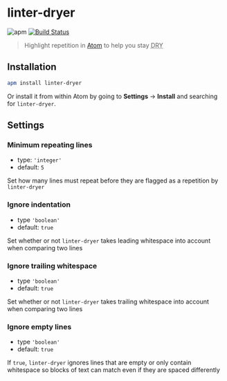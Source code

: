 # linter-dryer

![apm](https://img.shields.io/apm/v/linter-dryer.svg) [![Build Status](https://travis-ci.com/delucis/linter-dryer.svg?branch=master)](https://travis-ci.com/delucis/linter-dryer)

> Highlight repetition in [Atom](https://atom.io/) to help you stay <abbr title="Don’t Repeat Yourself">DRY</abbr>

## Installation

```sh
apm install linter-dryer
```

Or install it from within Atom by going to **Settings** → **Install** and searching for `linter-dryer`.

## Settings

### Minimum repeating lines

- type: `'integer'`
- default: `5`

Set how many lines must repeat before they are flagged as a repetition by `linter-dryer`

### Ignore indentation

- type `'boolean'`
- default: `true`

Set whether or not `linter-dryer` takes leading whitespace into account when comparing two lines

### Ignore trailing whitespace

- type `'boolean'`
- default: `true`

Set whether or not `linter-dryer` takes trailing whitespace into account when comparing two lines

### Ignore empty lines

- type `'boolean'`
- default: `true`

If `true`, `linter-dryer` ignores lines that are empty or only contain whitespace so blocks of text can match even if they are spaced differently
